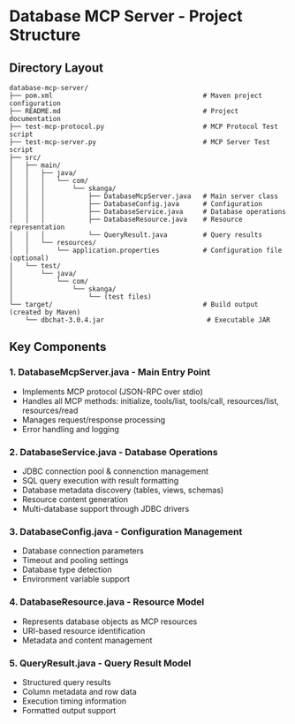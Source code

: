 # Database MCP Server - Project Structure

## Directory Layout

```
database-mcp-server/
├── pom.xml                                      # Maven project configuration
├── README.md                                    # Project documentation
├── test-mcp-protocol.py                         # MCP Protocol Test script
├── test-mcp-server.py                           # MCP Server Test script
├── src/
│   ├── main/
│   │   ├── java/
│   │   │   └── com/
│   │   │       └── skanga/
│   │   │           ├── DatabaseMcpServer.java   # Main server class
│   │   │           ├── DatabaseConfig.java      # Configuration
│   │   │           ├── DatabaseService.java     # Database operations
│   │   │           ├── DatabaseResource.java    # Resource representation
│   │   │           └── QueryResult.java         # Query results
│   │   └── resources/
│   │       └── application.properties           # Configuration file (optional)
│   └── test/
│       └── java/
│           └── com/
│               └── skanga/
│                   └── (test files)
└── target/                                      # Build output (created by Maven)
    └── dbchat-3.0.4.jar                          # Executable JAR
```

## Key Components

### 1. **DatabaseMcpServer.java** - Main Entry Point
- Implements MCP protocol (JSON-RPC over stdio)
- Handles all MCP methods: initialize, tools/list, tools/call, resources/list, resources/read
- Manages request/response processing
- Error handling and logging

### 2. **DatabaseService.java** - Database Operations
- JDBC connection pool & connenction management
- SQL query execution with result formatting
- Database metadata discovery (tables, views, schemas)
- Resource content generation
- Multi-database support through JDBC drivers

### 3. **DatabaseConfig.java** - Configuration Management
- Database connection parameters
- Timeout and pooling settings
- Database type detection
- Environment variable support

### 4. **DatabaseResource.java** - Resource Model
- Represents database objects as MCP resources
- URI-based resource identification
- Metadata and content management

### 5. **QueryResult.java** - Query Result Model
- Structured query results
- Column metadata and row data
- Execution timing information
- Formatted output support

